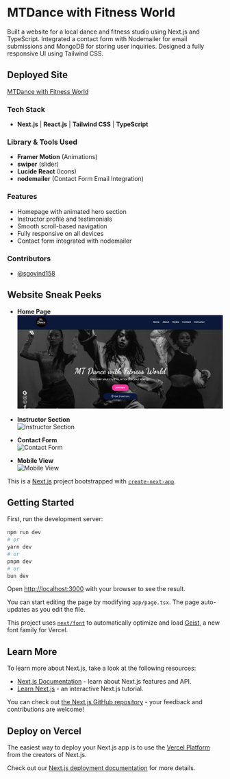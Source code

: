 # MTDance with Fitness World

Built a website for a local dance and fitness studio using Next.js and TypeScript. Integrated a contact form with Nodemailer for email submissions and MongoDB for storing user inquiries. Designed a fully responsive UI using Tailwind CSS.

## Deployed Site

[MTDance with Fitness World](https://www.mtdancewithfitnessworld.com/)

### Tech Stack

- **Next.js** | **React.js** | **Tailwind CSS** | **TypeScript**

### Library & Tools Used

- **Framer Motion** (Animations)
- **swiper** (slider)
- **Lucide React** (Icons)
- **nodemailer** (Contact Form Email Integration)

### Features

- Homepage with animated hero section
- Instructor profile and testimonials
- Smooth scroll-based navigation
- Fully responsive on all devices
- Contact form integrated with nodemailer

### Contributors

- [@sgovind158](https://github.com/sgovind158)

## Website Sneak Peeks

- **Home Page**  
  ![Hero Section](/snak_pic/hero_section.png?raw=true)
- **Instructor Section**  
  ![Instructor Section](./SneakPeeks/Instructors.png?raw=true)

- **Contact Form**  
  ![Contact Form](./SneakPeeks/Contact.png?raw=true)

- **Mobile View**  
  ![Mobile View](./SneakPeeks/Mobile.png?raw=true)

This is a [Next.js](https://nextjs.org) project bootstrapped with [`create-next-app`](https://nextjs.org/docs/app/api-reference/cli/create-next-app).

## Getting Started

First, run the development server:

```bash
npm run dev
# or
yarn dev
# or
pnpm dev
# or
bun dev
```

Open [http://localhost:3000](http://localhost:3000) with your browser to see the result.

You can start editing the page by modifying `app/page.tsx`. The page auto-updates as you edit the file.

This project uses [`next/font`](https://nextjs.org/docs/app/building-your-application/optimizing/fonts) to automatically optimize and load [Geist](https://vercel.com/font), a new font family for Vercel.

## Learn More

To learn more about Next.js, take a look at the following resources:

- [Next.js Documentation](https://nextjs.org/docs) - learn about Next.js features and API.
- [Learn Next.js](https://nextjs.org/learn) - an interactive Next.js tutorial.

You can check out [the Next.js GitHub repository](https://github.com/vercel/next.js) - your feedback and contributions are welcome!

## Deploy on Vercel

The easiest way to deploy your Next.js app is to use the [Vercel Platform](https://vercel.com/new?utm_medium=default-template&filter=next.js&utm_source=create-next-app&utm_campaign=create-next-app-readme) from the creators of Next.js.

Check out our [Next.js deployment documentation](https://nextjs.org/docs/app/building-your-application/deploying) for more details.
